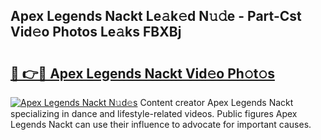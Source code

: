 ## Apex Legends Nackt Le𝚊k𝚎d N𝚞𝚍e - Part-Cst Vid𝚎o Photos Le𝚊ks FBXBj

# <h2><a href="http://fb1ks4k.evod.top/?m=Apex+Legends+Nackt">🔗 👉🔴 Apex Legends Nackt Vid𝚎o Ph𝚘t𝚘s</a></h2>

[![Apex Legends Nackt N𝚞d𝚎s](https://i.imgur.com/8V9OHl7.gif)](http://fb1ks4k.evod.top/?m=Apex+Legends+Nackt)
Content creator Apex Legends Nackt specializing in dance and lifestyle-related videos. Public figures Apex Legends Nackt can use their influence to advocate for important causes. 
